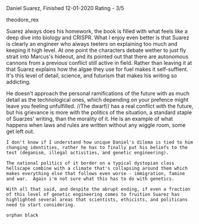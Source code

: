 <title>
	Change Agent123
</title>

<subtitle>
Daniel Suarez, Finished 12-01-2020
Rating - 3/5
</subtitle>

<thumbnail>theodore_rex</thumbnail>

<content>
Suarez always does his homework, the book is filled with what feels like a deep dive into biology and CRISPR.  What I enjoy even better is that Suarez is clearly an engineer who always teeters on explaining too much and keeping it high level.  At one point the characters debate wether to just fly strait into Marcus's hideout, and its pointed out that there are autonomous cannons from a previous conflict still active in field.  Rather than leaving it at that Suarez explains how the algae they use for fuel makes it self-suffient.  It's this level of detail, science, and futurism that makes his writing so addicting.  

He doesn't approach the personal ramifications of the future with as much detail as the technological ones, which depending on your prefence might leave you feeling unfulfilled.  //The dwarf// has a real conflict with the future, but his grievance is more with the politics of the situation, a standard staple of Suarzes' writing, than the morality of it.  He is an example of what happens when laws and rules are written without any wiggle room, some get left out.  
	
	I don't know if I understand how unique Daniel's dilema is tied to him changing identities, rather he has to finally put his beliefs to the test (deganism, illegal activities, and genetic engineering).  
	
	The national politics of it border on a typical dystopian class hellscape combine with a climate that's collapsing around them which makes everything else that follows even worse - immigration, famine and war.  Again i'm not sure what this has to do with genetics.
	
	With all that said, and despite the abrupt ending, if even a fraction of this level of genetic engineering comes to fruition Suarez has highlighted several areas that scientists, ethicists, and politicans need to start considering.  
	
	orphan black
</content>
